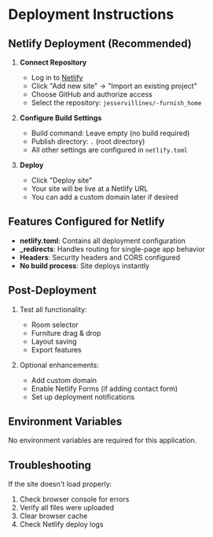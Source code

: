 # Deployment Instructions

## Netlify Deployment (Recommended)

1. **Connect Repository**
   - Log in to [Netlify](https://www.netlify.com)
   - Click "Add new site" → "Import an existing project"
   - Choose GitHub and authorize access
   - Select the repository: `jesservillines/-furnish_home`

2. **Configure Build Settings**
   - Build command: Leave empty (no build required)
   - Publish directory: `.` (root directory)
   - All other settings are configured in `netlify.toml`

3. **Deploy**
   - Click "Deploy site"
   - Your site will be live at a Netlify URL
   - You can add a custom domain later if desired

## Features Configured for Netlify

- **netlify.toml**: Contains all deployment configuration
- **_redirects**: Handles routing for single-page app behavior
- **Headers**: Security headers and CORS configured
- **No build process**: Site deploys instantly

## Post-Deployment

1. Test all functionality:
   - Room selector
   - Furniture drag & drop
   - Layout saving
   - Export features

2. Optional enhancements:
   - Add custom domain
   - Enable Netlify Forms (if adding contact form)
   - Set up deployment notifications

## Environment Variables

No environment variables are required for this application.

## Troubleshooting

If the site doesn't load properly:
1. Check browser console for errors
2. Verify all files were uploaded
3. Clear browser cache
4. Check Netlify deploy logs
